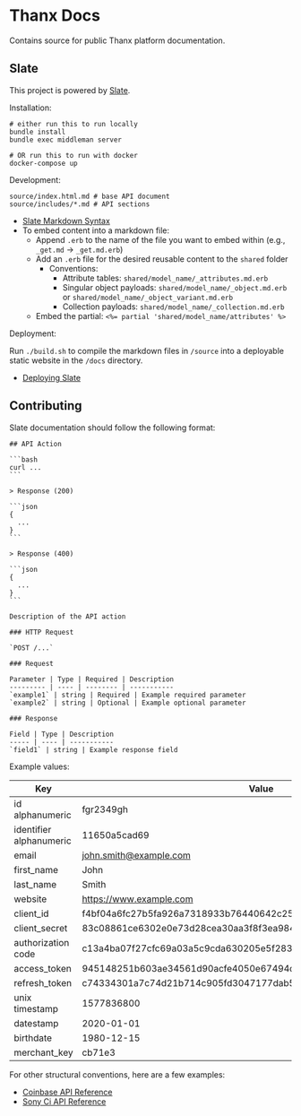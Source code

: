 # Thanx Docs

Contains source for public Thanx platform documentation.

## Slate

This project is powered by [Slate](https://github.com/slatedocs/slate).

Installation:

```
# either run this to run locally
bundle install
bundle exec middleman server

# OR run this to run with docker
docker-compose up
```

Development:

```
source/index.html.md # base API document
source/includes/*.md # API sections
```

* [Slate Markdown Syntax](https://github.com/slatedocs/slate/wiki/Markdown-Syntax)
* To embed content into a markdown file:
  * Append `.erb` to the name of the file you want to embed within
    (e.g., `_get.md` &rarr; `_get.md.erb`)
  * Add an `.erb` file for the desired reusable content to the `shared` folder
    * Conventions:
      * Attribute tables: `shared/model_name/_attributes.md.erb`
      * Singular object payloads: `shared/model_name/_object.md.erb`
        or `shared/model_name/_object_variant.md.erb`
      * Collection payloads: `shared/model_name/_collection.md.erb`
  * Embed the partial: `<%= partial 'shared/model_name/attributes' %>`

Deployment:

Run `./build.sh` to compile the markdown files in `/source` into a deployable
static website in the `/docs` directory.

* [Deploying Slate](https://github.com/slatedocs/slate/wiki/Deploying-Slate)

## Contributing

Slate documentation should follow the following format:

    ## API Action

    ```bash
    curl ...
    ```

    > Response (200)

    ```json
    {
      ...
    }
    ```

    > Response (400)

    ```json
    {
      ...
    }
    ```

    Description of the API action

    ### HTTP Request

    `POST /...`

    ### Request

    Parameter | Type | Required | Description
    --------- | ---- | -------- | -----------
    `example1` | string | Required | Example required parameter
    `example2` | string | Optional | Example optional parameter

    ### Response

    Field | Type | Description
    ----- | ---- | -----------
    `field1` | string | Example response field


Example values:

Key | Value
--- | -----
id alphanumeric | fgr2349gh
identifier alphanumeric | 11650a5cad69
email | john.smith@example.com
first_name | John
last_name | Smith
website | https://www.example.com
client_id | f4bf04a6fc27b5fa926a7318933b76440642c25cde037d8e867b3d18d771ad86
client_secret | 83c08861ce6302e0e73d28cea30aa3f8f3ea98446e133fde60a86231f50f5c82
authorization code | c13a4ba07f27cfc69a03a5c9cda630205e5f2833331fb761d38eef10c091f371
access_token | 945148251b603ae34561d90acfe4050e67494d6d1e65d4d3d52798407f03c0bd
refresh_token | c74334301a7c74d21b714c905fd3047177dab56de6a86899e6f6b7f71bab7d55
unix timestamp | 1577836800
datestamp | 2020-01-01
birthdate | 1980-12-15
merchant_key | cb71e3

For other structural conventions, here are a few examples:

* [Coinbase API Reference](https://developers.coinbase.com/api/v2)
* [Sony Ci API Reference](https://developers.cimediacloud.com/)

